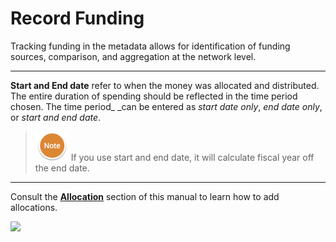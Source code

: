 # Record Funding

Tracking funding in the metadata allows for identification of funding sources, comparison, and aggregation at the network level.

---

**Start and End date** refer to when the money was allocated and distributed. The entire duration of spending should be reflected in the time period chosen. The time period_ _can be entered as _start date only_, _end date only_, or _start and end date_. 

> ![](/assets/NoteSmall.png) If you use start and end date, it will calculate fiscal year off the end date.

---

Consult the [**Allocation**](/record/edit/record-funding/allocation.md) section of this manual to learn how to add allocations.

![](https://lh6.googleusercontent.com/DTF1JeNmQla8DhhMWKOTi4BsR_tlQsNWcsWbvUI66U4O3iZsvHlpR6cxa8KBseZ_Bc5OKySETS5RWnIvuzgbfcTOzIj6cbuIWYioq9fjLjqql8Y6cAlLwvD8Dq94IuYdn46NsC-w)

